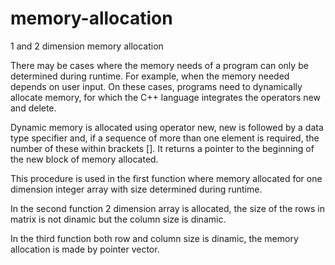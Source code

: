 # memory-allocation
1 and 2 dimension memory allocation

There may be cases where the memory needs of a program can only be determined during runtime.
For example, when the memory needed depends on user input. On these cases, programs need to dynamically
allocate memory, for which the C++ language integrates the operators new and delete.

Dynamic memory is allocated using operator new, new is followed by a data type specifier and, if a sequence
of more than one element is required, the number of these within brackets []. It returns a pointer to the
beginning of the new block of memory allocated.

This procedure is used in the first function where memory allocated for one dimension integer array with size
determined during runtime.

In the second function 2 dimension array is allocated, the size of the rows in matrix is not dinamic but the 
column size is dinamic.  

In the third function both row and column size is dinamic, the memory allocation is made by pointer vector.
